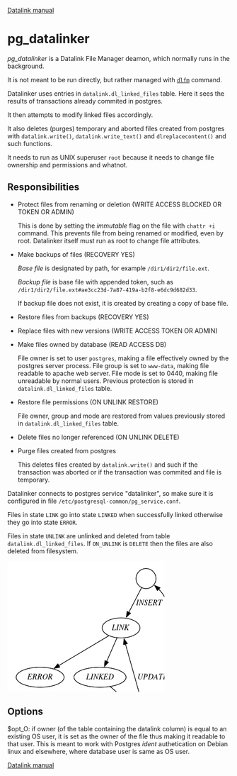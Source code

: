 [Datalink manual](README.md)

pg_datalinker
=============

*pg_datalinker* is a Datalink File Manager deamon, which normally runs
in the background.

It is not meant to be run directly, but rather managed with [`dlfm`](dlfm.md) command.

Datalinker uses entries in `datalink.dl_linked_files` table.
Here it sees the results of transactions already commited in postgres.

It then attempts to modify linked files accordingly.

It also deletes (purges) temporary and aborted files 
created from postgres with `datalink.write()`, `datalink.write_text()` 
and `dlreplacecontent()` and such functions.

It needs to run as UNIX superuser `root` because it needs to 
change file ownership and permissions and whatnot.

Responsibilities
----------------
* Protect files from renaming or deletion (WRITE ACCESS BLOCKED OR TOKEN OR ADMIN)
  
  This is done by setting the *immutable* flag on the file with `chattr +i` command.
  This prevents file from being renamed or modified, even by root.
  Datalinker itself must run as root to change file attributes.
  
* Make backups of files (RECOVERY YES)

  *Base file* is designated by path, for example `/dir1/dir2/file.ext`.

  *Backup file* is base file with appended token, such as `/dir1/dir2/file.ext#ae3cc23d-7a87-419a-b2f8-e6dc9d682d33`.

  If backup file does not exist, it is created by creating a copy of base file.

* Restore files from backups (RECOVERY YES)

* Replace files with new versions (WRITE ACCESS TOKEN OR ADMIN)

* Make files owned by database (READ ACCESS DB)

  File owner is set to user `postgres`, making a file effectively owned by the postgres server process.
  File group is set to `www-data`, making file readable to apache web server.
  File mode is set to 0440, making file unreadable by normal users.
  Previous protection is stored in `datalink.dl_linked_files` table.

* Restore file permissions (ON UNLINK RESTORE)

  File owner, group and mode are restored from values previously stored in `datalink.dl_linked_files` table.

* Delete files no longer referenced (ON UNLINK DELETE)

* Purge files created from postgres

  This deletes files created by `datalink.write()` and such if the transaction was aborted or
  if the transaction was commited and file is temporary.

Datalinker connects to postgres service "datalinker", so make sure it is configured
in file `/etc/postgresql-common/pg_service.conf`.

Files in state `LINK` go into state `LINKED` when successfully linked otherwise they go into state `ERROR`.

Files in state `UNLINK` are unlinked and deleted from table `datalink.dl_linked_files`.
If `ON_UNLINK` is `DELETE` then the files are also deleted from filesystem.

![Datalinker states](datalinker_states.png)

Options
-------
$opt_O: if owner (of the table containing the datalink column) 
is equal to an existing OS user, it is set as the owner of the file thus making it readable to 
that user. This is meant to work with Postgres *ident* authetication on Debian 
linux and elsewhere, where database user is same as OS user.

[Datalink manual](README.md)


